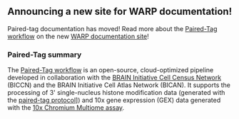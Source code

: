 ## Announcing a new site for WARP documentation!

Paired-tag documentation has moved! Read more about the [Paired-Tag workflow](https://broadinstitute.github.io/warp/docs/Pipelines/PairedTag_Pipeline/README) on the new [WARP documentation site](https://broadinstitute.github.io/warp/)! 

### Paired-Tag summary

The [Paired-Tag workflow](https://github.com/broadinstitute/warp/blob/develop/pipelines/skylab/paired_tag/PairedTag.wdl) is an open-source, cloud-optimized pipeline developed in collaboration with the [BRAIN Initiative Cell Census Network](https://biccn.org/) (BICCN) and the BRAIN Initiative Cell Atlas Network (BICAN). It supports the processing of 3' single-nucleus histone modification data (generated with the [paired-tag protocol](https://www.nature.com/articles/s41594-023-01060-1)]) and 10x gene expression (GEX) data generated with the [10x Chromium Multiome assay](https://www.10xgenomics.com/products/single-cell-multiome-atac-plus-gene-expression).

